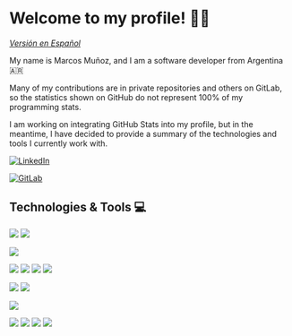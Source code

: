 

<!-- Thank you Martin Heinz for tips 
https://towardsdatascience.com/build-a-stunning-readme-for-your-github-profile-9b80434fe5d7 
-->
# Welcome to my profile! 🙌🏻

[*Versión en 
Español*](https://github.com/marcoss2009/marcoss2009/README.md)

My name is Marcos Muñoz, and I am a software developer from Argentina 🇦🇷

Many of my contributions are in private repositories and others on GitLab, 
so the statistics shown on GitHub do not represent 100% of my programming 
stats.

I am working on integrating GitHub Stats into my profile, but in the 
meantime, I have decided to provide a summary of the technologies and 
tools I currently work with.

[![LinkedIn](https://img.shields.io/badge/LinkedIn-informational?style=flat&logo=linkedin&logoColor=white&color=0A66C2)](https://www.linkedin.com/in/mmunozba/)

[![GitLab](https://img.shields.io/badge/GitLab-informational?style=flat&logo=gitlab&logoColor=white&color=FC6D26)](https://www.gitlab.com/marcoss2009/)

## Technologies & Tools 💻
![](https://img.shields.io/badge/OS-Arch_Linux-informational?style=flat&logo=linux&logoColor=white&color=1793D1)
![](https://img.shields.io/badge/OS-macOS-informational?style=flat&logo=apple&logoColor=white&color=000)

![](https://img.shields.io/badge/Editor-PhpStorm-informational?style=flat&logo=phpstorm&logoColor=white&color=000)

![](https://img.shields.io/badge/Code-PHP-informational?style=flat&logo=php&logoColor=white&color=777BB4)
![](https://img.shields.io/badge/Code-JavaScript-informational?style=flat&logo=javascript&logoColor=white&color=F7DF1E)
![](https://img.shields.io/badge/Code-ABAP-informational?style=flat&logo=sap&logoColor=white&color=0FAAFF)
![](https://img.shields.io/badge/Learning-Python-informational?style=flat&logo=python&logoColor=white&color=3776AB)

![](https://img.shields.io/badge/Framework-Laravel-informational?style=flat&logo=laravel&logoColor=white&color=FF2D20)
![](https://img.shields.io/badge/Framework-Vue-informational?style=flat&logo=vue.js&logoColor=white&color=4FC08D)

![](https://img.shields.io/badge/Database-MariaDB-informational?style=flat&logo=mariadb&logoColor=white&color=003545)

![](https://img.shields.io/badge/Collaboration-Asana-informational?style=flat&logo=asana&logoColor=white&color=F06A6A)
![](https://img.shields.io/badge/Collaboration-Slack-informational?style=flat&logo=slack&logoColor=white&color=4A154B)
![](https://img.shields.io/badge/Tools-Kubernetes-informational?style=flat&logo=kubernetes&logoColor=white&color=326CE5)
![](https://img.shields.io/badge/Tools-Docker-informational?style=flat&logo=docker&logoColor=white&color=2496ED)
